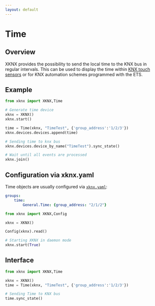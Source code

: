 ```yaml
---
layout: default
---
```


# [](#header-1)Time

## [](#header-2)Overview

XKNX provides the possibility to send the local time to the KNX bus in regular intervals. This can be used to display the time within [KNX touch sensors](https://katalog.gira.de/en/datenblatt.html?id=638294) or for KNX automation schemes programmed with the ETS.

## [](#header-2)Example

```python
from xknx import XKNX,Time

# Generate time device 
xknx = XKNX()
xknx.start()

time = Time(xknx, "TimeTest", {'group_address':'1/2/3'})
xknx.devices.devices.append(time)

# Sending time to knx bus
xknx.devices.device_by_name("TimeTest").sync_state()

# Wait until all events are processed
xknx.join()
``` 

## [](#header-2)Configuration via **xknx.yaml**

Time objects are usually configured via [`xknx.yaml`](/configuration):

```yaml
groups:
    time:
        General.Time: {group_address: "2/1/2"}
```

```python
from xknx import XKNX,Config

xknx = XKNX()

Config(xknx).read()

# Starting XKNX in daemon mode
xknx.start(True)
```

## [](#header-2)Interface


```python
from xknx import XKNX,Time

xknx = XKNX()
time = Time(xknx, "TimeTest", {'group_address':'1/2/3'})

# Sending Time to KNX bus 
time.sync_state()
```


